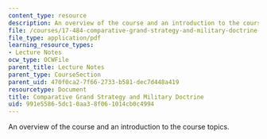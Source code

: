 ```yaml
---
content_type: resource
description: An overview of the course and an introduction to the course topics.
file: /courses/17-484-comparative-grand-strategy-and-military-doctrine-fall-2004/991e55865dc10aa38f061014cb0c4994_com_grd_strgy_04.pdf
file_type: application/pdf
learning_resource_types:
- Lecture Notes
ocw_type: OCWFile
parent_title: Lecture Notes
parent_type: CourseSection
parent_uid: 470f0ca2-7f66-2733-b581-dec7d448a419
resourcetype: Document
title: Comparative Grand Strategy and Military Doctrine
uid: 991e5586-5dc1-0aa3-8f06-1014cb0c4994
---
```

An overview of the course and an introduction to the course topics.

